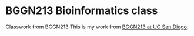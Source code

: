 # BGGN213 Bioinformatics class
Classwork from BGGN213
This is my work from [BGGN213 at UC San Diego](https://bioboot.github.io/bggn213_F19/).
